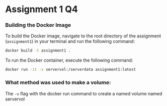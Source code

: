 # Assignment 1 Q4
### Building the Docker Image
To build the Docker image, navigate to the root directory of the assignment (`assignment1`) in your terminal and run the following command:

```bash
docker build -t assignment1 .
```

To run the Docker container, execute the following command:

```bash
docker run -it -v servervol:/serverdata assignment1:latest
```
### What method was used to make a volume:
The `-v` flag with the docker run command to create a named volume named servervol
